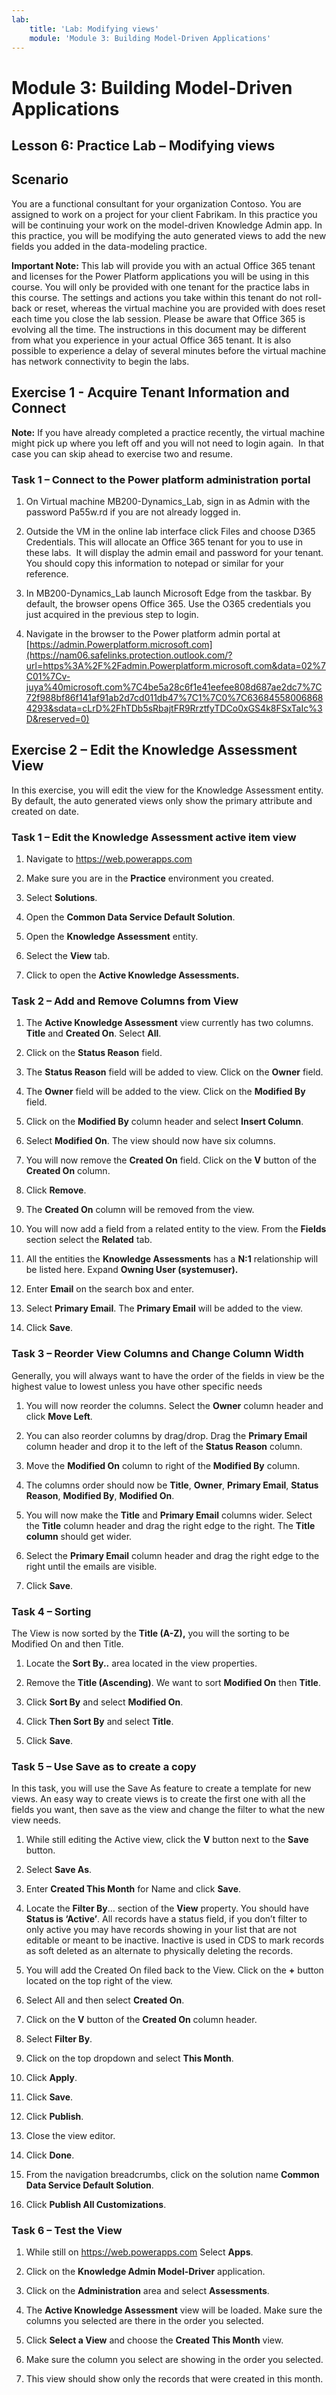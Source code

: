 ```yaml
---
lab:
    title: 'Lab: Modifying views'
    module: 'Module 3: Building Model-Driven Applications'
---
```


Module 3: Building Model-Driven Applications
============================================

## Lesson 6: Practice Lab – Modifying views

Scenario
--------

You are a functional consultant for your organization Contoso. You are assigned
to work on a project for your client Fabrikam. In this practice you will be
continuing your work on the model-driven Knowledge Admin app. In this practice,
you will be modifying the auto generated views to add the new fields you added
in the data-modeling practice.

**Important Note:** This lab will provide you with an actual Office 365 tenant
and licenses for the Power Platform applications you will be using in this
course. You will only be provided with one tenant for the practice labs in this
course. The settings and actions you take within this tenant do not roll-back or
reset, whereas the virtual machine you are provided with does reset each time
you close the lab session. Please be aware that Office 365 is evolving all the time. The
instructions in this document may be different from what you experience in your
actual Office 365 tenant. It is also possible to experience a delay of several
minutes before the virtual machine has network connectivity to begin the labs.

Exercise 1 - Acquire Tenant Information and Connect
---------------------------------------------------

**Note:** If you have already completed a practice recently, the virtual machine
might pick up where you left off and you will not need to login again.  In that
case you can skip ahead to exercise two and resume.

### Task 1 – Connect to the Power platform administration portal

1.  On Virtual machine MB200-Dynamics_Lab, sign in as Admin with the password
    Pa55w.rd if you are not already logged in.

2.  Outside the VM in the online lab interface click Files and choose D365
    Credentials. This will allocate an Office 365 tenant for you to use in these
    labs.  It will display the admin email and password for your tenant.  You
    should copy this information to notepad or similar for your reference.

3.  In MB200-Dynamics_Lab launch Microsoft Edge from the taskbar. By default,
    the browser opens Office 365. Use the O365 credentials you just acquired in
    the previous step to login.

4.  Navigate in the browser to the Power platform admin portal at
    [https://admin.Powerplatform.microsoft.com](https://nam06.safelinks.protection.outlook.com/?url=https%3A%2F%2Fadmin.Powerplatform.microsoft.com&data=02%7C01%7Cv-juya%40microsoft.com%7C4be5a28c6f1e41eefee808d687ae2dc7%7C72f988bf86f141af91ab2d7cd011db47%7C1%7C0%7C636845580068684293&sdata=cLrD%2FhTDb5sRbajtFR9RrztfyTDCo0xGS4k8FSxTaIc%3D&reserved=0)

Exercise 2 – Edit the Knowledge Assessment View 
------------------------------------------------

In this exercise, you will edit the view for the Knowledge Assessment entity. By
default, the auto generated views only show the primary attribute and created on
date.

### Task 1 – Edit the Knowledge Assessment active item view

1.  Navigate to <https://web.powerapps.com>

2.  Make sure you are in the **Practice** environment you created.

3.  Select **Solutions**.

4.  Open the **Common Data Service Default Solution**.

5.  Open the **Knowledge Assessment** entity.

6.  Select the **View** tab.

7.  Click to open the **Active Knowledge Assessments.**

### Task 2 – Add and Remove Columns from View

1.  The **Active Knowledge Assessment** view currently has two columns.
    **Title** and **Created On**. Select **All**.

2.  Click on the **Status Reason** field.

3.  The **Status Reason** field will be added to view. Click on the **Owner**
    field.

4.  The **Owner** field will be added to the view. Click on the **Modified By**
    field.

5.  Click on the **Modified By** column header and select **Insert Column**.

6.  Select **Modified On**. The view should now have six columns.

7.  You will now remove the **Created On** field. Click on the **V** button of
    the **Created On** column.

8.  Click **Remove**.

9.  The **Created On** column will be removed from the view.

10. You will now add a field from a related entity to the view. From the
    **Fields** section select the **Related** tab.

11. All the entities the **Knowledge Assessments** has a **N:1** relationship
    will be listed here. Expand **Owning User (systemuser).**

12. Enter **Email** on the search box and enter.

13. Select **Primary Email**. The **Primary Email** will be added to the view.

14. Click **Save**.

### Task 3 – Reorder View Columns and Change Column Width

Generally, you will always want to have the order of the fields in view be the
highest value to lowest unless you have other specific needs

1.  You will now reorder the columns. Select the **Owner** column header and
    click **Move Left**.

2.  You can also reorder columns by drag/drop. Drag the **Primary Email** column
    header and drop it to the left of the **Status Reason** column.

3.  Move the **Modified On** column to right of the **Modified By** column.

4.  The columns order should now be **Title**, **Owner**, **Primary Email**,
    **Status Reason**, **Modified By**, **Modified On**.

5.  You will now make the **Title** and **Primary Email** columns wider. Select
    the **Title** column header and drag the right edge to the right. The
    **Title column** should get wider.

6.  Select the **Primary Email** column header and drag the right edge to the
    right until the emails are visible.

7.  Click **Save**.

### Task 4 – Sorting

The View is now sorted by the **Title (A-Z),** you will the sorting to be
Modified On and then Title.

1.  Locate the **Sort By..** area located in the view properties.

2.  Remove the **Title (Ascending)**. We want to sort **Modified On** then
    **Title**.

3.  Click **Sort By** and select **Modified On**.

4.  Click **Then Sort By** and select **Title**.

5.  Click **Save**.

### Task 5 – Use Save as to create a copy

In this task, you will use the Save As feature to create a template for new
views. An easy way to create views is to create the first one with all the
fields you want, then save as the view and change the filter to what the new
view needs.

1.  While still editing the Active view, click the **V** button next to the
    **Save** button.

2.  Select **Save As**.

3.  Enter **Created This Month** for Name and click **Save**.

4.  Locate the **Filter By**… section of the **View** property. You should have
    **Status is ‘Active’**. All records have a status field, if you don’t filter
    to only active you may have records showing in your list that are not
    editable or meant to be inactive. Inactive is used in CDS to mark records as
    soft deleted as an alternate to physically deleting the records.

5.  You will add the Created On filed back to the View. Click on the **+**
    button located on the top right of the view.

6.  Select All and then select **Created On**.

7.  Click on the **V** button of the **Created On** column header.

8.  Select **Filter By**.

9.  Click on the top dropdown and select **This Month**.

10. Click **Apply**.

11. Click **Save**.

12. Click **Publish**.

13. Close the view editor.

14. Click **Done**.

15. From the navigation breadcrumbs, click on the solution name **Common Data
    Service Default Solution**.

16. Click **Publish All Customizations**.

### Task 6 – Test the View

1.  While still on <https://web.powerapps.com> Select **Apps**.

2.  Click on the **Knowledge Admin Model-Driver** application.

3.  Click on the **Administration** area and select **Assessments**.

4.  The **Active Knowledge Assessment** view will be loaded. Make sure the
    columns you selected are there in the order you selected.

5.  Click **Select a View** and choose the **Created This Month** view.

6.  Make sure the column you select are showing in the order you selected.

7.  This view should show only the records that were created in this month.
